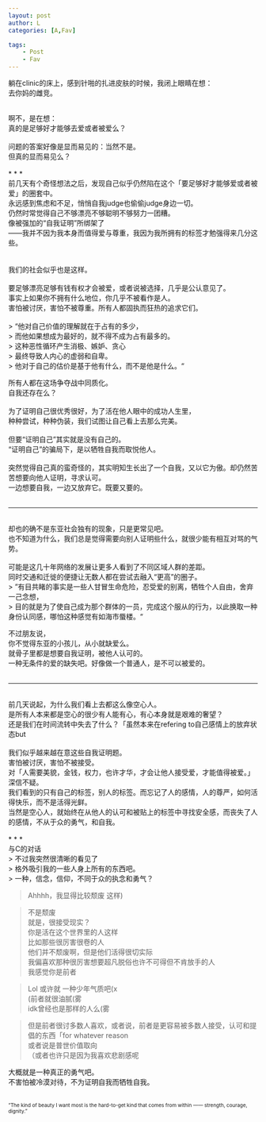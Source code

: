 ```yaml
---
layout: post
author: L
categories: [A,Fav]

tags:
    - Post
    - Fav
---
```

躺在clinic的床上，感到针啪的扎进皮肤的时候，我闭上眼睛在想：<br>
去你妈的雌竞。<br>

<br>
啊不，是在想：<br>
真的是足够好才能够去爱或者被爱么？<br>
<br>
问题的答案好像是显而易见的：当然不是。<br>
但真的显而易见么？<br>
<br>
* * *
<br>
前几天有个奇怪想法之后，发现自己似乎仍然陷在这个「要足够好才能够爱或者被爱」的圈套中。<br>
永远感到焦虑和不足，悄悄自我judge也偷偷judge身边一切。<br>
仍然时常觉得自己不够漂亮不够聪明不够努力一团糟。<br>
像被强加的“自我证明”所绑架了<br>
——我并不因为我本身而值得爱与尊重，我因为我所拥有的标签才勉强得来几分这些。<br>
<br>
<br>
我们的社会似乎也是这样。<br>
<br>
要足够漂亮足够有钱有权才会被爱，或者说被选择，几乎是公认意见了。<br>
事实上如果你不拥有什么地位，你几乎不被看作是人。<br>
害怕被讨厌，害怕不被尊重。所有人都固执而狂热的追求它们。<br>
<br>
> “他对自己价值的理解就在于占有的多少，<br>
> 而他如果想成为最好的，就不得不成为占有最多的。<br>
> 这种恶性循环产生消极、嫉妒、贪心<br>
> 最终导致人内心的虚弱和自卑。<br>
> 他对于自己的估价是基于他有什么，而不是他是什么。“<br>

所有人都在这场争夺战中同质化。<br>
自我还存在么？<br>
<br>
为了证明自己很优秀很好，为了活在他人眼中的成功人生里，<br>
种种尝试，种种伪装，我们试图让自己看上去那么完美。<br>
<br>
但要“证明自己”其实就是没有自己的。<br>
“证明自己”的骗局下，是以牺牲自我而取悦他人。<br>
<br>
突然觉得自己真的蛮奇怪的，其实明知生长出了一个自我，又以它为傲。却仍然苦苦想要向他人证明，寻求认可。<br>
一边想要自我，一边又放弃它。既要又要的。<br>
<br>
* * *
<br>
却也的确不是东亚社会独有的现象，只是更常见吧。<br>
也不知道为什么，我们总是觉得需要向别人证明些什么，就很少能有相互对骂的气势。<br>
<br>
可能是这几十年网络的发展让更多人看到了不同区域人群的差距。<br>
同时交通和迁徙的便捷让无数人都在尝试去融入“更高”的圈子。<br>
> ”有目共睹的事实是一些人甘冒生命危险，忍受爱的别离，牺牲个人自由，舍弃一己念想，<br>
> 目的就是为了使自己成为那个群体的一员，完成这个服从的行为，以此换取一种身份认同感，哪怕这种感觉有如海市蜃楼。“<br>

不过朋友说，<br>
你不觉得东亚的小孩儿，从小就缺爱么。<br>
就骨子里都是想要自我证明，被他人认可的。<br>
一种无条件的爱的缺失吧。好像做一个普通人，是不可以被爱的。<br>
<br>
* * *
<br>
前几天说起，为什么我们看上去都这么像空心人。<br>
是所有人本来都是空心的很少有人能有心，有心本身就是艰难的奢望？<br>
还是我们在时间流转中失去了什么？「虽然本来在refering to自己感情上的放弃状态but<br>
<br>
我们似乎越来越在意这些自我证明题。<br>
害怕被讨厌，害怕不被接受。<br>
对「人需要美貌，金钱，权力，也许才华，才会让他人接受爱，才能值得被爱。」深信不疑。<br>
我们看到的只有自己的标签，别人的标签。而忘记了人的感情，人的尊严，如何活得快乐，而不是活得光鲜。<br>
当然是空心人，就始终在从他人的认可和被贴上的标签中寻找安全感，而丧失了人的感情，不从于众的勇气，和自我。<br>
<br>
* * *
<br>
与C的对话<br>
> 不过我突然很清晰的看见了<br>
> 格外吸引我的一些人身上所有的东西吧。<br>
> 一种，信念，信仰，不同于众的执念和勇气？<br>

> Ahhhh，我显得比较颓废 这样)<br>

> 不是颓废<br>
> 就是，很接受现实？<br>
> 你是活在这个世界里的人这样<br>
> 比如那些很厉害很卷的人<br>
> 他们并不颓废啊，但是他们活得很切实际<br>
> 我偏喜欢那种很厉害想要超凡脱俗也许不可得但不肯放手的人<br>
> 我感觉你是前者<br>

> Lol 或许就 一种少年气质吧(x<br>
> (前者就很油腻(雾<br>
> idk曾经也是那样的人么(雾<br>

> 但是前者很讨多数人喜欢，或者说，前者是更容易被多数人接受，认可和提倡的东西「for whatever reason<br>
> 或者说是普世价值取向<br>
> （或者也许只是因为我喜欢悲剧感呢<br>

大概就是一种真正的勇气吧。<br>
不害怕被冷漠对待，不为证明自我而牺牲自我。<br>
<br>
<p style="font-size:10px">“The kind of beauty I want most is the hard-to-get kind that comes from within —— strength, courage, dignity.”<br>
